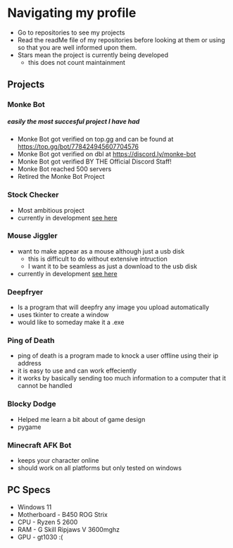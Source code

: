 # Navigating my profile
- Go to repositories to see my projects
- Read the readMe file of my repositories before looking at them or using so that you are well informed upon them.
- Stars mean the project is currently being developed
  - this does not count maintainment

## Projects

### Monke Bot
##### easily the most succesful project I have had
 - Monke Bot got verified on top.gg and can be found at https://top.gg/bot/778424945607704576
 - Monke Bot got verified on dbl at https://discord.ly/monke-bot
 - Monke Bot got verified BY THE Official Discord Staff!
 - Monke Bot reached 500 servers
 - Retired the Monke Bot Project

### Stock Checker
 - Most ambitious project
 - currently in development [see here](https://github.com/cmcejas/stock-checker)

### Mouse Jiggler
 - want to make appear as a mouse although just a usb disk
   - this is difficult to do without extensive intruction
   - I want it to be seamless as just a download to the usb disk
 - currently in development [see here](https://github.com/cmcejas/Mouse-Jiggler)

### Deepfryer
 - Is a program that will deepfry any image you upload automatically
 - uses tkinter to create a window
 - would like to someday make it a .exe

### Ping of Death
- ping of death is a program made to knock a user offline using their ip address
- it is easy to use and can work effeciently
- it works by basically sending too much information to a computer that it cannot be handled

### Blocky Dodge
 - Helped me learn a bit about of game design
 - pygame

### Minecraft AFK Bot
 - keeps your character online
 - should work on all platforms but only tested on windows

PC Specs
-
 - Windows 11
 - Motherboard - B450 ROG Strix
 - CPU - Ryzen 5 2600
 - RAM -  G Skill Ripjaws V 3600mghz
 - GPU - gt1030 :(
